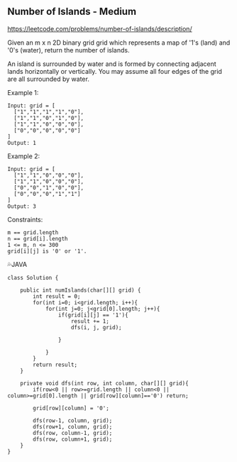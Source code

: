 ## Number of Islands - Medium
https://leetcode.com/problems/number-of-islands/description/


Given an m x n 2D binary grid grid which represents a map of '1's (land) and '0's (water), return the number of islands.

An island is surrounded by water and is formed by connecting adjacent lands horizontally or vertically. You may assume all four edges of the grid are all surrounded by water.

 

Example 1:

    Input: grid = [
      ["1","1","1","1","0"],
      ["1","1","0","1","0"],
      ["1","1","0","0","0"],
      ["0","0","0","0","0"]
    ]
    Output: 1

Example 2:

    Input: grid = [
      ["1","1","0","0","0"],
      ["1","1","0","0","0"],
      ["0","0","1","0","0"],
      ["0","0","0","1","1"]
    ]
    Output: 3

 

Constraints:

    m == grid.length
    n == grid[i].length
    1 <= m, n <= 300
    grid[i][j] is '0' or '1'.

💦JAVA

    class Solution {

        public int numIslands(char[][] grid) {
            int result = 0;
            for(int i=0; i<grid.length; i++){
                for(int j=0; j<grid[0].length; j++){
                    if(grid[i][j] == '1'){
                        result += 1;
                        dfs(i, j, grid);

                    }

                }
            }
            return result;
        }

        private void dfs(int row, int column, char[][] grid){
            if(row<0 || row>=grid.length || column<0 || column>=grid[0].length || grid[row][column]=='0') return;

            grid[row][column] = '0';

            dfs(row-1, column, grid);
            dfs(row+1, column, grid);
            dfs(row, column-1, grid);
            dfs(row, column+1, grid);
        }
    }
